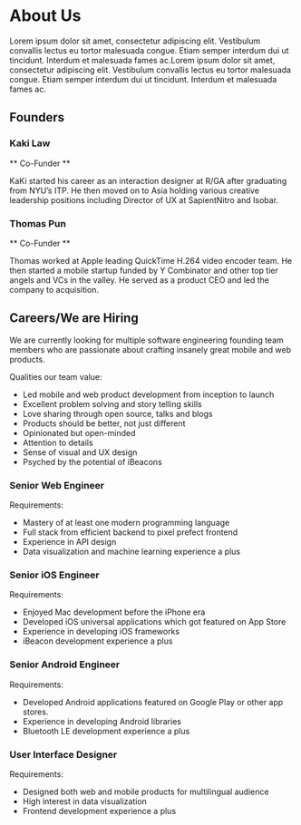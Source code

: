 # About Us 

Lorem ipsum dolor sit amet, consectetur adipiscing elit. Vestibulum convallis lectus eu tortor malesuada congue. Etiam semper interdum dui ut tincidunt. Interdum et malesuada fames ac.Lorem ipsum dolor sit amet, consectetur adipiscing elit. Vestibulum convallis lectus eu tortor malesuada congue. Etiam semper interdum dui ut tincidunt. Interdum et malesuada fames ac. 

## Founders 

### Kaki Law 

** Co-Funder **

KaKi started his career as an interaction designer at R/GA after graduating from NYU’s ITP. He then moved on to Asia holding various creative leadership positions including Director of UX at SapientNitro and Isobar.

### Thomas Pun 

** Co-Funder **

Thomas worked at Apple leading QuickTime H.264 video encoder team. He then started a mobile startup funded by Y Combinator and other top tier angels and VCs in the valley. He served as a product CEO and led the company to acquisition. 

## Careers/We are Hiring 

We are currently looking for multiple software engineering founding team members who are passionate about crafting insanely great mobile and web products.

Qualities our team value: 

- Led mobile and web product development from inception to launch
- Excellent problem solving and story telling skills
- Love sharing through open source, talks and blogs
- Products should be better, not just different
- Opinionated but open-minded
- Attention to details
- Sense of visual and UX design
- Psyched by the potential of iBeacons 

### Senior Web Engineer 

Requirements: 

- Mastery of at least one modern programming language
- Full stack from efficient backend to pixel prefect frontend
- Experience in API design
- Data visualization and machine learning experience a plus 

### Senior iOS Engineer 

Requirements: 

- Enjoyed Mac development before the iPhone era
- Developed iOS universal applications which got featured on App Store
- Experience in developing iOS frameworks
- iBeacon development experience a plus 

### Senior Android Engineer 

Requirements: 

- Developed Android applications featured on Google Play or other app stores.
- Experience in developing Android libraries
- Bluetooth LE development experience a plus 

### User Interface Designer 

Requirements: 

- Designed both web and mobile products for multilingual audience
- High interest in data visualization
- Frontend development experience a plus